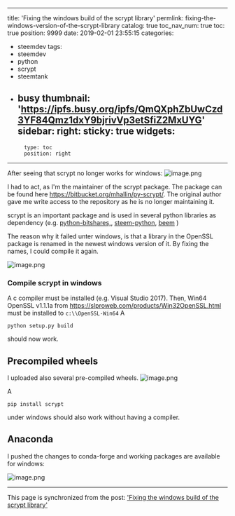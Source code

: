 
---
title: 'Fixing the windows build of the scrypt library'
permlink: fixing-the-windows-version-of-the-scrypt-library
catalog: true
toc_nav_num: true
toc: true
position: 9999
date: 2019-02-01 23:55:15
categories:
- steemdev
tags:
- steemdev
- python
- scrypt
- steemtank
- busy
thumbnail: 'https://ipfs.busy.org/ipfs/QmQXphZbUwCzd3YF84Qmz1dxY9bjrivVp3etSfiZ2MxUYG'
sidebar:
    right:
        sticky: true
widgets:
    -
        type: toc
        position: right
---


After seeing that scrypt no longer works for windows:
![image.png](https://ipfs.busy.org/ipfs/QmQXphZbUwCzd3YF84Qmz1dxY9bjrivVp3etSfiZ2MxUYG)


I had to act, as I'm the maintainer of the scrypt package. The package can be found here https://bitbucket.org/mhallin/py-scrypt/. The original author gave me write access to the repository as he is no longer maintaining it.

scrypt is an important package and is used in several python libraries as dependency (e.g. [python-bitshares,](https://github.com/bitshares/python-bitshares), [steem-python](https://github.com/steemit/steem-python), [beem](https://github.com/holgern/beem) )

The reason why it failed unter windows, is that a library in the OpenSSL package is renamed in the newest windows version of it. By fixing the names, I could compile it again.

![image.png](https://ipfs.busy.org/ipfs/QmQewtkBgGfCfqRqgS31aLvM532XF1LEhLvBFYUWdv5KJu)


### Compile scrypt in windows
A c compiler must be installed (e.g. Visual Studio 2017). Then, 
Win64 OpenSSL v1.1.1a from https://slproweb.com/products/Win32OpenSSL.html must be installed to `c:\\OpenSSL-Win64`
A 
```
python setup.py build
```
should now work.

## Precompiled wheels
I uploaded also several pre-compiled wheels.
![image.png](https://ipfs.busy.org/ipfs/QmceFwkpAjbkjsxJecxpTTgjUetR4sjWcmjbGJ47of7Sky)

A 
```
pip install scrypt
```
under windows should also work without having a compiler. 

## Anaconda
I pushed the changes to conda-forge and  working packages are available for windows:

![image.png](https://ipfs.busy.org/ipfs/QmUF3LXsCAy5puQU3HhsRFDYFHqNWz8TvS8vaZGetCbpgt)



- - -

This page is synchronized from the post: ['Fixing the windows build of the scrypt library'](https://steemit.com/@holger80/fixing-the-windows-version-of-the-scrypt-library)
